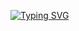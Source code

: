 <!--
**airrays/airrays** is a ✨ _special_ ✨ repository because its `README.md` (this file) appears on your GitHub profile.

Here are some ideas to get you started:

- 🔭 I’m currently working on ...
- 🌱 I’m currently learning ...
- 👯 I’m looking to collaborate on ...
- 🤔 I’m looking for help with ...
- 💬 Ask me about ...
- 📫 How to reach me: ...
- 😄 Pronouns: ...
- ⚡ Fun fact: ...
-->
[![Typing SVG](https://readme-typing-svg.demolab.com?font=Fira+Code&weight=500&size=30&pause=1000&width=435&lines=Hi+There!+%F0%9F%98%81%F0%9F%91%8B;Nice+to+meet+you+here;%22I+will+FIX+It%22)](https://git.io/typing-svg)
